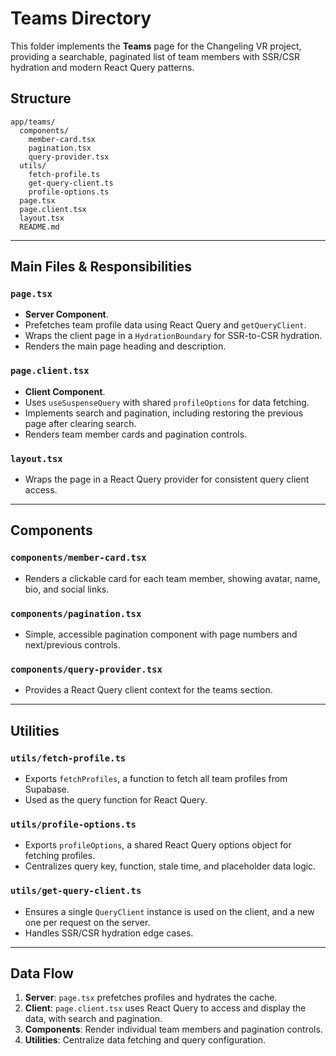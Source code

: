 # Teams Directory

This folder implements the **Teams** page for the Changeling VR project, providing a searchable, paginated list of team members with SSR/CSR hydration and modern React Query patterns.

## Structure

```
app/teams/
  components/
    member-card.tsx
    pagination.tsx
    query-provider.tsx
  utils/
    fetch-profile.ts
    get-query-client.ts
    profile-options.ts
  page.tsx
  page.client.tsx
  layout.tsx
  README.md
```

---

## Main Files & Responsibilities

### `page.tsx`

- **Server Component**.
- Prefetches team profile data using React Query and `getQueryClient`.
- Wraps the client page in a `HydrationBoundary` for SSR-to-CSR hydration.
- Renders the main page heading and description.

### `page.client.tsx`

- **Client Component**.
- Uses `useSuspenseQuery` with shared `profileOptions` for data fetching.
- Implements search and pagination, including restoring the previous page after clearing search.
- Renders team member cards and pagination controls.

### `layout.tsx`

- Wraps the page in a React Query provider for consistent query client access.

---

## Components

### `components/member-card.tsx`

- Renders a clickable card for each team member, showing avatar, name, bio, and social links.

### `components/pagination.tsx`

- Simple, accessible pagination component with page numbers and next/previous controls.

### `components/query-provider.tsx`

- Provides a React Query client context for the teams section.

---

## Utilities

### `utils/fetch-profile.ts`

- Exports `fetchProfiles`, a function to fetch all team profiles from Supabase.
- Used as the query function for React Query.

### `utils/profile-options.ts`

- Exports `profileOptions`, a shared React Query options object for fetching profiles.
- Centralizes query key, function, stale time, and placeholder data logic.

### `utils/get-query-client.ts`

- Ensures a single `QueryClient` instance is used on the client, and a new one per request on the server.
- Handles SSR/CSR hydration edge cases.

---

## Data Flow

1. **Server**: `page.tsx` prefetches profiles and hydrates the cache.
2. **Client**: `page.client.tsx` uses React Query to access and display the data, with search and pagination.
3. **Components**: Render individual team members and pagination controls.
4. **Utilities**: Centralize data fetching and query configuration.

